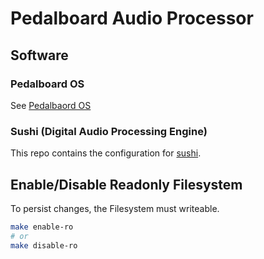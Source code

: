 # Pedalboard Audio Processor

## Software

### Pedalboard OS

See [Pedalbaord OS](https://github.com/pedalboard/pedalboard-os)

### Sushi (Digital Audio Processing Engine)

This repo contains the configuration for [sushi](https://elk-audio.github.io/elk-docs/html/documents/sushi_overview.html).

## Enable/Disable Readonly Filesystem

To persist changes, the Filesystem must writeable.

```bash
make enable-ro
# or
make disable-ro
```


